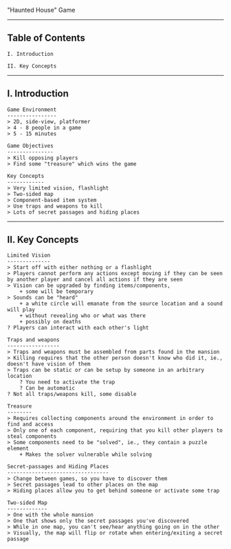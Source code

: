 "Haunted House" Game


-----------------
Table of Contents
-----------------

    I. Introduction

    II. Key Concepts


---------------
I. Introduction
---------------

    Game Environment
    ----------------
    > 2D, side-view, platformer
    > 4 - 8 people in a game
    > 5 - 15 minutes

    Game Objectives
    ---------------
    > Kill opposing players
    > Find some "treasure" which wins the game

    Key Concepts
    ------------
    > Very limited vision, flashlight
    > Two-sided map 
    > Component-based item system
    > Use traps and weapons to kill
    > Lots of secret passages and hiding places

----------------
II. Key Concepts
----------------

    Limited Vision
    --------------
    > Start off with either nothing or a flashlight 
    > Players cannot perform any actions except moving if they can be seen by another player and cancel all actions if they are seen
    > Vision can be upgraded by finding items/components, 
        + some will be temporary
    > Sounds can be "heard"
        + a white circle will emanate from the source location and a sound will play 
        + without revealing who or what was there
        + possibly on deaths
    ? Players can interact with each other's light

    Traps and weapons
    -----------------
    > Traps and weapons must be assembled from parts found in the mansion
    > Killing requires that the other person doesn't know who did it, ie., doesn't have vision of them
    > Traps can be static or can be setup by someone in an arbitrary location
        ? You need to activate the trap
        ? Can be automatic
    ? Not all traps/weapons kill, some disable

    Treasure
    --------
    > Requires collecting components around the environment in order to find and access
    > Only one of each component, requiring that you kill other players to steal components
    > Some components need to be "solved", ie., they contain a puzzle element
        + Makes the solver vulnerable while solving

    Secret-passages and Hiding Places
    ---------------------------------
    > Change between games, so you have to discover them
    > Secret passages lead to other places on the map
    > Hiding places allow you to get behind someone or activate some trap

    Two-sided Map
    -------------
    > One with the whole mansion
    > One that shows only the secret passages you've discovered
    > While in one map, you can't see/hear anything going on in the other
    > Visually, the map will flip or rotate when entering/exiting a secret passage
